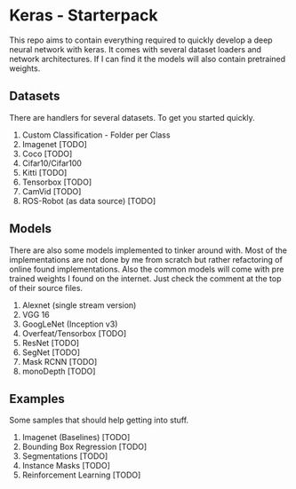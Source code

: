 # Keras - Starterpack

This repo aims to contain everything required to quickly develop a deep neural network with keras.
It comes with several dataset loaders and network architectures.
If I can find it the models will also contain pretrained weights.

## Datasets

There are handlers for several datasets.
To get you started quickly.

1. Custom Classification - Folder per Class
2. Imagenet [TODO]
3. Coco [TODO]
4. Cifar10/Cifar100
5. Kitti [TODO]
6. Tensorbox [TODO]
7. CamVid [TODO]
8. ROS-Robot (as data source) [TODO]

## Models

There are also some models implemented to tinker around with.
Most of the implementations are not done by me from scratch but rather refactoring of online found implementations.
Also the common models will come with pre trained weights I found on the internet.
Just check the comment at the top of their source files.

1. Alexnet (single stream version)
2. VGG 16
3. GoogLeNet (Inception v3)
4. Overfeat/Tensorbox [TODO]
5. ResNet [TODO]
6. SegNet [TODO]
7. Mask RCNN [TODO]
8. monoDepth [TODO]

## Examples

Some samples that should help getting into stuff.

1. Imagenet (Baselines) [TODO]
2. Bounding Box Regression [TODO]
3. Segmentations [TODO]
4. Instance Masks [TODO]
5. Reinforcement Learning [TODO]
